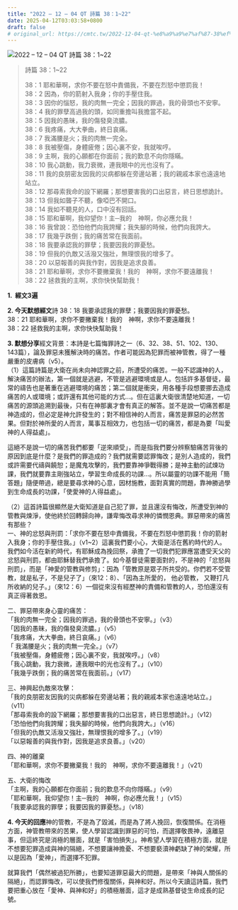 ```yaml
---
title: "2022 – 12 – 04 QT 詩篇 38：1~22"
date: 2025-04-12T03:03:58+0800
draft: false
# original_url: https://cmtc.tw/2022-12-04-qt-%e8%a9%a9%e7%af%87-38%ef%bc%9a122
---
```


![2022 – 12 – 04 QT 詩篇 38：1~22](/images/qt.jpg  "2022 – 12 – 04 QT 詩篇 38：1~22")

> 詩篇 38：1~22
>
> 38：1 耶和華啊，求你不要在怒中責備我，不要在烈怒中懲罰我！  
> 38：2 因為，你的箭射入我身；你的手壓住我。  
> 38：3 因你的惱怒，我的肉無一完全；因我的罪過，我的骨頭也不安寧。  
> 38：4 我的罪孽高過我的頭，如同重擔叫我擔當不起。  
> 38：5 因我的愚昧，我的傷發臭流膿。  
> 38：6 我疼痛，大大拳曲，終日哀痛。  
> 38：7 我滿腰是火；我的肉無一完全。  
> 38：8 我被壓傷，身體疲倦；因心裏不安，我就唉哼。  
> 38：9 主啊，我的心願都在你面前；我的歎息不向你隱瞞。  
> 38：10 我心跳動，我力衰微，連我眼中的光也沒有了。  
> 38：11 我的良朋密友因我的災病都躲在旁邊站著；我的親戚本家也遠遠地站立。  
> 38：12 那尋索我命的設下網羅；那想要害我的口出惡言，終日思想詭計。  
> 38：13 但我如聾子不聽，像啞巴不開口。  
> 38：14 我如不聽見的人，口中沒有回話。  
> 38：15 耶和華啊，我仰望你！主─我的　神啊，你必應允我！  
> 38：16 我曾說：恐怕他們向我誇耀；我失腳的時候，他們向我誇大。  
> 38：17 我幾乎跌倒；我的痛苦常在我面前。  
> 38：18 我要承認我的罪孽；我要因我的罪憂愁。  
> 38：19 但我的仇敵又活潑又強壯，無理恨我的增多了。  
> 38：20 以惡報善的與我作對，因我是追求良善。  
> 38：21 耶和華啊，求你不要撇棄我！我的　神啊，求你不要遠離我！  
> 38：22 拯救我的主啊，求你快快幫助我！

**1.  經文3遍**

**2. 今天默想經文**詩 38：18 我要承認我的罪孽；我要因我的罪憂愁。  
38：21 耶和華啊，求你不要撇棄我！我的　神啊，求你不要遠離我！  
38：22 拯救我的主啊，求你快快幫助我！

**3. 默想分享**經文背景：本詩是七篇悔罪詩之一（6、32、38、51、102、130、143篇），論及罪惡未獲解決時的痛苦。作者可能因為犯罪而被神管教，得了一種嚴重的皮膚病（v5）。  
（1）這篇詩篇是大衛在尚未向神認罪之前，所遭受的痛苦。一般不認識神的人，解決痛苦的辦法，第一個就是逃避，不管是逃避環境或是人。包括許多基督徒，最常的禱告也是著重在逃避環境的痛苦；第二個就是衝突，用各種手段想要挪去造成痛苦的人或環境；或許還有其他可能的方式…。但在這裏大衛很清楚地知道，一切痛苦的源頭追溯到最後，只有在神那裏才會有真正的解答。並不是說一切痛苦都是神造成的，但必定是神允許發生的；對不相信神的人而言，痛苦是罪惡的必然苦果。但對於神所愛的人而言，萬事互相效力，也包括一切的痛苦，都是為要「叫愛神的人得益處」。

這絕不是說一切的痛苦我們都要「逆來順受」，而是指我們要分辨察驗痛苦背後的原因到底是什麼？是我們的罪造成的？我們就需要認罪悔改；是別人造成的，我們或許需要代禱與饒恕；是魔鬼攻擊的，我們要靠神爭戰得勝；是神主動的試煉功課，我們就要靠主剛強站立，學習生命成長的功課…。所以屬靈的功課不能用「簡答題」隨便帶過，總是要尋求神的心意，因材施教，面對真實的問題，靠神勝過學到生命成長的功課，「使愛神的人得益處」。

（2）這首詩篇很顯然是大衛知道是自己犯了罪，並且還沒有悔改，所遭受到神的管教與煉淨，使他終於回轉歸向神，謙卑悔改尋求神的憐憫恩典。罪惡帶來的痛苦有那些？  
一、神的忿怒與刑罰：「求你不要在怒中責備我，不要在烈怒中懲罰我！你的箭射入我身；你的手壓住我。」（v1~2）這裏我們要小心，大衛是活在舊約時代的人。我們如今活在新約時代，有耶穌成為挽回祭，承擔了一切我們犯罪應當遭受天父的忿怒與刑罰，都由耶穌替我們承擔了。如今基督徒需要面對的，不是神的「忿怒與刑罰」，而是「神愛的管教與修剪」：因為「管教原是眾子所共受的。你們若不受管教，就是私子，不是兒子了」（來12：8）、「因為主所愛的， 他必管教， 又鞭打凡所收納的兒子。」（來12：6）一個從來沒有經歷神的責備和管教的人，恐怕還沒有真正得著救恩。

二、罪惡帶來身心靈的痛苦：  
「我的肉無一完全；因我的罪過，我的骨頭也不安寧。」（v3）  
「因我的愚昧，我的傷發臭流膿。」（v5）  
「我疼痛，大大拳曲，終日哀痛。」（v6）  
「 我滿腰是火；我的肉無一完全。」（v7）  
「我被壓傷，身體疲倦；因心裏不安，我就唉哼。」（v8）  
「我心跳動，我力衰微，連我眼中的光也沒有了。」（v10）  
「我幾乎跌倒；我的痛苦常在我面前。」（v17）

三、神興起仇敵來攻擊：  
「我的良朋密友因我的災病都躲在旁邊站著；我的親戚本家也遠遠地站立。」（v11）  
「那尋索我命的設下網羅；那想要害我的口出惡言，終日思想詭計。」（v12）  
「恐怕他們向我誇耀；我失腳的時候，他們向我誇大。」（v16）  
「但我的仇敵又活潑又強壯，無理恨我的增多了。」（v19）  
「以惡報善的與我作對，因我是追求良善。」（v20）

四、神的離棄  
「耶和華啊，求你不要撇棄我！我的　神啊，求你不要遠離我！」（v21）

五、大衛的悔改  
「主啊，我的心願都在你面前；我的歎息不向你隱瞞。」（v9）  
「耶和華啊，我仰望你！主─我的　神啊，你必應允我！」（v15）  
「我要承認我的罪孽；我要因我的罪憂愁。」（v18）

**4. 今天的回應**神的管教，不是為了毀滅，而是為了將人挽回，恢復關係。在消極方面，神管教帶來的苦果，使人學習認識到罪惡的可怕，而選擇敬畏神，遠離惡事，但這終究是消極的層面，就是「害怕損失」。神希望人學習在積極方面，就是不想要犯罪造成與神的隔絕，不想要讓神擔憂、不想要褻瀆神虧缺了神的榮耀，所以是因為「愛神」，而選擇不犯罪。

就算我們「偶然被過犯所勝」，也要知道罪惡最大的問題，是帶來「神與人關係的隔絕」，而認罪悔改，可以使我們修復關係，與神和好。所以今天讀這詩篇，我們要把重心放在「愛神、與神和好」的積極層面，這才是成熟基督徒生命成長的記號。